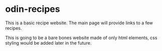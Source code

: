 # odin-recipes

This is a basic recipe website. The main page 
will provide links to a few recipes.

This is going to be a bare bones website made of
only html elements, css styling would be added
later in the future.